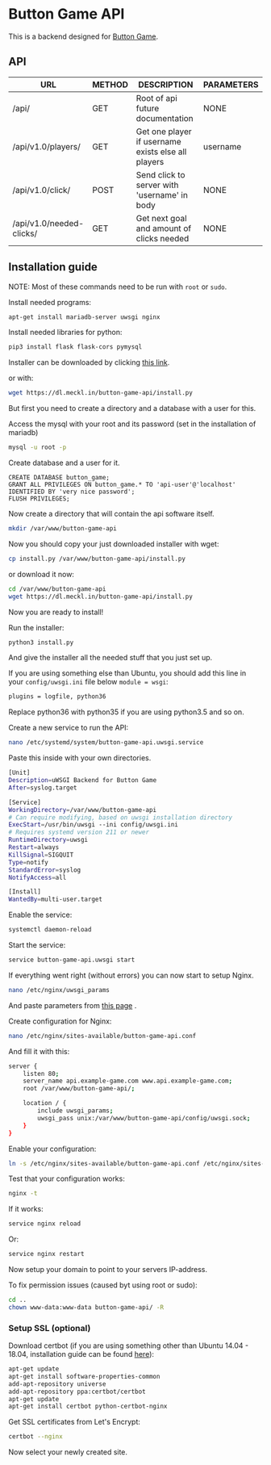 # Button Game API
This is a backend designed for [Button Game](https://github.com/Natsku123/Button-Game).

## API

| URL | METHOD | DESCRIPTION | PARAMETERS |
|-----|--------|-------------|------------|
|/api/|GET|Root of api future documentation|NONE|
|/api/v1.0/players/|GET|Get one player if username exists else all players|username|
|/api/v1.0/click/|POST|Send click to server with 'username' in body|NONE|
|/api/v1.0/needed-clicks/|GET|Get next goal and amount of clicks needed|NONE|

## Installation guide

NOTE: Most of these commands need to be run with `root` or `sudo`.

Install needed programs:
```bash
apt-get install mariadb-server uwsgi nginx
```

Install needed libraries for python:
```bash
pip3 install flask flask-cors pymysql
```

Installer can be downloaded by clicking [this link](https://dl.meckl.in/button-game-api/install.py).

or with:
```bash
wget https://dl.meckl.in/button-game-api/install.py
```

But first you need to create a directory and a database with a user for this.

Access the mysql with your root and its password (set in the installation of mariadb)
```bash
mysql -u root -p
```

Create database and a user for it.
```mysql
CREATE DATABASE button_game;
GRANT ALL PRIVILEGES ON button_game.* TO 'api-user'@'localhost' IDENTIFIED BY 'very nice password';
FLUSH PRIVILEGES;
```

Now create a directory that will contain the api software itself.
```bash
mkdir /var/www/button-game-api
```

Now you should copy your just downloaded installer with wget:
```bash
cp install.py /var/www/button-game-api/install.py
```

or download it now:
```bash
cd /var/www/button-game-api
wget https://dl.meckl.in/button-game-api/install.py
```

Now you are ready to install!

Run the installer:
```bash
python3 install.py
```
And give the installer all the needed stuff that you just set up.

If you are using something else than Ubuntu, you should add this line in your `config/uwsgi.ini` file below `module = wsgi`:
```bash
plugins = logfile, python36
```
Replace python36 with python35 if you are using python3.5 and so on.

Create a new service to run the API:
```bash
nano /etc/systemd/system/button-game-api.uwsgi.service
```

Paste this inside with your own directories.
```bash
[Unit]
Description=uWSGI Backend for Button Game
After=syslog.target

[Service]
WorkingDirectory=/var/www/button-game-api
# Can require modifying, based on uwsgi installation directory
ExecStart=/usr/bin/uwsgi --ini config/uwsgi.ini
# Requires systemd version 211 or newer
RuntimeDirectory=uwsgi
Restart=always
KillSignal=SIGQUIT
Type=notify
StandardError=syslog
NotifyAccess=all

[Install]
WantedBy=multi-user.target
```

Enable the service:
```bash
systemctl daemon-reload
```

Start the service:
```bash
service button-game-api.uwsgi start
```

If everything went right (without errors) you can now start to setup Nginx.

```bash
nano /etc/nginx/uwsgi_params
```

And paste parameters from [this page](https://github.com/nginx/nginx/blob/master/conf/uwsgi_params) .

Create configuration for Nginx:
```bash
nano /etc/nginx/sites-available/button-game-api.conf
```

And fill it with this:
```bash
server {
    listen 80;
    server_name api.example-game.com www.api.example-game.com;
    root /var/www/button-game-api/;

    location / {
        include uwsgi_params;
        uwsgi_pass unix:/var/www/button-game-api/config/uwsgi.sock;
    }
}
```

Enable your configuration:
```bash
ln -s /etc/nginx/sites-available/button-game-api.conf /etc/nginx/sites-enabled/button-game-api.conf
```

Test that your configuration works:
```bash
nginx -t
```

If it works:
```bash
service nginx reload
```

Or:
```bash
service nginx restart
```

Now setup your domain to point to your servers IP-address.

To fix permission issues (caused byt using root or sudo):
```bash
cd ..
chown www-data:www-data button-game-api/ -R
```

### Setup SSL (optional)

Download certbot (if you are using something other than Ubuntu 14.04 - 18.04, installation guide can be found [here](https://certbot.eff.org/)):
```bash
apt-get update
apt-get install software-properties-common
add-apt-repository universe
add-apt-repository ppa:certbot/certbot
apt-get update
apt-get install certbot python-certbot-nginx
```

Get SSL certificates from Let's Encrypt:
```bash
certbot --nginx
```
Now select your newly created site.